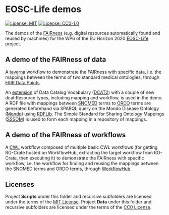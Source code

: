 # EOSC-Life demos
[![License: MIT](https://img.shields.io/badge/License-MIT-yellow.svg)](https://opensource.org/licenses/MIT)
[![License: CC0-1.0](https://licensebuttons.net/l/zero/1.0/80x15.png)](http://creativecommons.org/publicdomain/zero/1.0/)

The demos of the [FAIRness](https://www.go-fair.org/fair-principles/) (e.g. digital resources automatically found and reused by machines) for the WP6 of the EU Horizon 2020 [EOSC-Life](https://www.eosc-life.eu/) project.

## A demo of the FAIRness of data 

A [taverna](http://www.taverna.org.uk/download/workbench/) workflow to demonstrate the FAIRness with specific data, i.e. the mappings between the terms of two standard medical ontologies, through [FAIR Data Points](https://github.com/FAIRDataTeam/FAIRDataPoint-Spec). 

An [extension](https://github.com/LUMC-BioSemantics/dcat-extension/) of Data Catalog Vocabulary ([DCAT2](https://www.w3.org/TR/vocab-dcat-2
)) with a couple of new dcat:Resource types, including mapping and workflow, is used in the demo. A RDF file with mappings between [SNOMED](https://bioportal.bioontology.org/ontologies/SNOMEDCT) terms to [ORDO](https://bioportal.bioontology.org/ontologies/ORDO) terms are generated beforehand via SPARQL query on the Mondo Disease Ontology ([Mondo](https://mondo.monarchinitiative.org/)) using [RDFLib](https://github.com/RDFLib/rdflib
). The Simple Standard for Sharing Ontology Mappings ([SSSOM](https://github.com/mapping-commons/SSSOM)) is used to form each mapping in a repository of mappings. 
  
## A demo of the FAIRness of workflows 

A [CWL](https://www.commonwl.org/) workflow composed of multiple basic CWL workflows (for getting RO-Crate hosted on WorkflowHub, extracting the target workflow from RO-Crate, then executing it) to demonstrate the FAIRness with specific workflow, i.e. the workflow for finding and reusing the mappings between the SNOMED terms and ORDO terms, through [WorkflowHub](https://workflowhub.eu/).

## Licenses
Project **Scripts** under this folder and recursive subfolders are licensed under the terms of the [MIT License](LICENSE).
Project **Data** under this folder and recursive subfolders are licensed under the terms of the [CC0 License](https://creativecommons.org/share-your-work/public-domain/cc0/).
